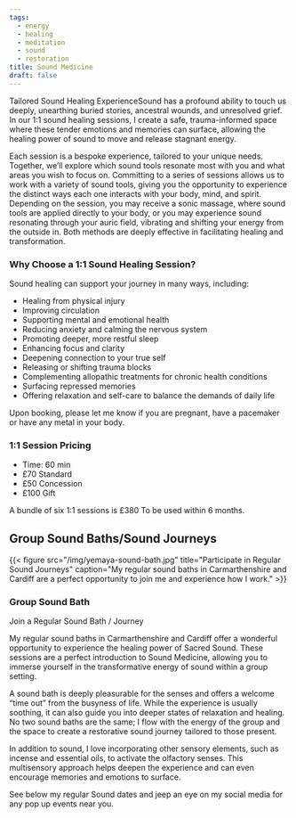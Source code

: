 ```yaml
---
tags:
  - energy
  - healing
  - meditation
  - sound
  - restoration
title: Sound Medicine
draft: false
---
```


Tailored Sound Healing ExperienceSound has a profound ability to touch us deeply, unearthing buried stories, ancestral wounds, and unresolved grief. In our 1:1 sound healing sessions, I create a safe, trauma-informed space where these tender emotions and memories can surface, allowing the healing power of sound to move and release stagnant energy.

Each session is a bespoke experience, tailored to your unique needs. Together, we’ll explore which sound tools resonate most with you and what areas you wish to focus on. Committing to a series of sessions allows us to work with a variety of sound tools, giving you the opportunity to experience the distinct ways each one interacts with your body, mind, and spirit. Depending on the session, you may receive a sonic massage, where sound tools are applied directly to your body, or you may experience sound resonating through your auric field, vibrating and shifting your energy from the outside in. Both methods are deeply effective in facilitating healing and transformation.

### Why Choose a 1:1 Sound Healing Session?

Sound healing can support your journey in many ways, including:

* Healing from physical injury
* Improving circulation
* Supporting mental and emotional health
* Reducing anxiety and calming the nervous system
* Promoting deeper, more restful sleep
* Enhancing focus and clarity
* Deepening connection to your true self
* Releasing or shifting trauma blocks
* Complementing allopathic treatments for chronic health conditions
* Surfacing repressed memories
* Offering relaxation and self-care to balance the demands of daily life

Upon booking, please let me know if you are pregnant, have a pacemaker or have any metal in your body.

### 1:1 Session Pricing

* Time: 60 min
* £70 Standard
* £50 Concession
* £100 Gift

A bundle of six 1:1 sessions is £380
To be used within 6 months.

## Group Sound Baths/Sound Journeys

{{< figure src="/img/yemaya-sound-bath.jpg" title="Participate in Regular Sound Journeys" caption="My regular sound baths in Carmarthenshire and Cardiff are a perfect opportunity to join me and experience how I work." >}}

### Group Sound Bath

Join a Regular Sound  Bath / Journey

My regular sound baths in Carmarthenshire and Cardiff offer a wonderful opportunity to experience the healing power of Sacred Sound. These sessions are a perfect introduction to Sound Medicine, allowing you to immerse yourself in the transformative energy of sound within a group setting.

A sound bath is deeply pleasurable for the senses and offers a welcome “time out” from the busyness of life. While the experience is usually soothing, it can also guide you into deeper states of relaxation and healing. No two sound baths are the same; I flow with the energy of the group and the space to create a restorative sound journey tailored to those present.

In addition to sound, I love incorporating other sensory elements, such as incense and essential oils, to activate the olfactory senses. This multisensory approach helps deepen the experience and can even encourage memories and emotions to surface.

See below my regular Sound dates and jeep an eye on my social media for any pop up events near you.
